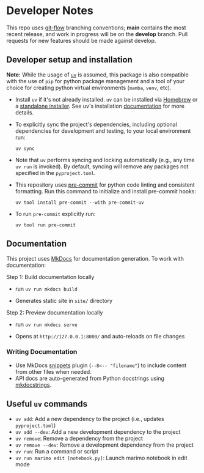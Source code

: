 # Developer Notes

This repo uses [git-flow](https://github.com/nvie/gitflow) branching conventions;
**main** contains the most recent release, and work in progress will be on the
**develop** branch. Pull requests for new features should be made against develop.

## Developer setup and installation

**Note:** While the usage of [`uv`](https://docs.astral.sh/uv/) is assumed, this
package is also compatible with the use of `pip` for python package management and
a tool of your choice for creating python virtual environments (`mamba`, `venv`, etc).

- Install `uv` if it's not already installed. `uv` can be installed via
  [Homebrew](https://docs.astral.sh/uv/getting-started/installation/#homebrew) or a
  [standalone installer](https://docs.astral.sh/uv/getting-started/installation/#standalone-installer).
  See uv's installation [documentation](https://docs.astral.sh/uv/getting-started/installation/#installing-uv)
  for more details.

- To explicitly sync the project's dependencies, including optional dependencies
  for development and testing, to your local environment run:

  ```
  uv sync
  ```

- Note that `uv` performs syncing and locking automatically (e.g., any time `uv run`
  is invoked). By default, syncing will remove any packages not specified in the
  `pyproject.toml`.

- This repository uses [pre-commit](https://pre-commit.com/) for python code linting
  and consistent formatting. Run this command to initialize and install pre-commit hooks:

  ```
  uv tool install pre-commit --with pre-commit-uv
  ```

- To run `pre-commit` explicitly run:

  ```
  uv tool run pre-commit
  ```

## Documentation

This project uses [MkDocs](https://www.mkdocs.org/) for documentation generation. To work with documentation:

Step 1: Build documentation locally

- run `uv run mkdocs build`

- Generates static site in `site/` directory

Step 2: Preview documentation locally

- run `uv run mkdocs serve`

- Opens at `http://127.0.0.1:8000/` and auto-reloads on file changes

### Writing Documentation

- Use MkDocs [snippets](https://pypi.org/project/mkdocs-snippets/) plugin (`--8<-- "filename"`) to include content from other files when needed.
- API docs are auto-generated from Python docstrings using [mkdocstrings](https://mkdocstrings.github.io/).

## Useful `uv` commands

- `uv add`: Add a new dependency to the project (i.e., updates `pyproject.toml`)
- `uv add --dev`: Add a new development dependency to the project
- `uv remove`: Remove a dependency from the project
- `uv remove --dev`: Remove a development dependency from the project
- `uv run`: Run a command or script
- `uv run marimo edit [notebook.py]`: Launch marimo notebook in edit mode
